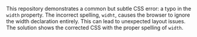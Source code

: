 This repository demonstrates a common but subtle CSS error: a typo in the `width` property.  The incorrect spelling, `widht`, causes the browser to ignore the width declaration entirely. This can lead to unexpected layout issues. The solution shows the corrected CSS with the proper spelling of `width`.